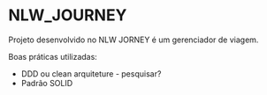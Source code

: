 # NLW_JOURNEY
Projeto desenvolvido no NLW JORNEY é um gerenciador de viagem.


Boas práticas utilizadas:
- DDD ou clean arquiteture - pesquisar?
- Padrão SOLID